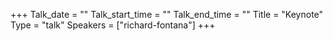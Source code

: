 +++
Talk_date = ""
Talk_start_time = ""
Talk_end_time = ""
Title = "Keynote"
Type = "talk"
Speakers = ["richard-fontana"]
+++


